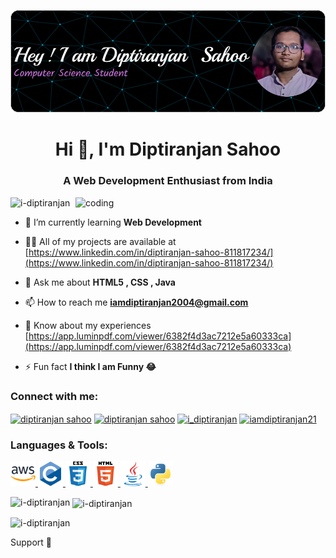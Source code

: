 ![logo](https://github.com/I-Diptiranjan/I-Diptiranjan/blob/main/github-header-image.png)

<h1 align="center">Hi 👋, I'm Diptiranjan Sahoo</h1>
<h3 align="center">A Web Development Enthusiast from India</h3>

<img align="right" alt="coding" width="400" src="https://media.tenor.com/2uyENRmiUt0AAAAC/coding.gif" >

<p align="left"> <img src="https://komarev.com/ghpvc/?username=i-diptiranjan&label=Profile%20views&color=0e75b6&style=flat" alt="i-diptiranjan" /> </p>

- 🌱 I’m currently learning **Web Development**

- 👨‍💻 All of my projects are available at [https://www.linkedin.com/in/diptiranjan-sahoo-811817234/](https://www.linkedin.com/in/diptiranjan-sahoo-811817234/)

- 💬 Ask me about **HTML5 , CSS , Java**

- 📫 How to reach me **iamdiptiranjan2004@gmail.com**

- 📄 Know about my experiences [https://app.luminpdf.com/viewer/6382f4d3ac7212e5a60333ca](https://app.luminpdf.com/viewer/6382f4d3ac7212e5a60333ca)

- ⚡ Fun fact **I think I am Funny 😂**

<h3 align="left">Connect with me:</h3>
<p align="left">
<a href="https://www.linkedin.com/in/diptiranjan-sahoo-811817234" target="blank"><img align="center" src="https://raw.githubusercontent.com/rahuldkjain/github-profile-readme-generator/master/src/images/icons/Social/linked-in-alt.svg" alt="diptiranjan sahoo" height="30" width="40" /></a>
<a href="https://fb.com/diptiranjan sahoo" target="blank"><img align="center" src="https://raw.githubusercontent.com/rahuldkjain/github-profile-readme-generator/master/src/images/icons/Social/facebook.svg" alt="diptiranjan sahoo" height="30" width="40" /></a>
<a href="https://instagram.com/i_diptiranjan" target="blank"><img align="center" src="https://raw.githubusercontent.com/rahuldkjain/github-profile-readme-generator/master/src/images/icons/Social/instagram.svg" alt="i_diptiranjan" height="30" width="40" /></a>
<a href="https://www.hackerrank.com/iamdiptiranjan21" target="blank"><img align="center" src="https://raw.githubusercontent.com/rahuldkjain/github-profile-readme-generator/master/src/images/icons/Social/hackerrank.svg" alt="iamdiptiranjan21" height="30" width="40" /></a>
</p>

<h3 align="left">Languages & Tools:</h3>
<p align="left"> <a href="https://aws.amazon.com" target="_blank" rel="noreferrer"> <img src="https://raw.githubusercontent.com/devicons/devicon/master/icons/amazonwebservices/amazonwebservices-original-wordmark.svg" alt="aws" width="40" height="40"/> </a> <a href="https://www.cprogramming.com/" target="_blank" rel="noreferrer"> <img src="https://raw.githubusercontent.com/devicons/devicon/master/icons/c/c-original.svg" alt="c" width="40" height="40"/> </a> <a href="https://www.w3schools.com/css/" target="_blank" rel="noreferrer"> <img src="https://raw.githubusercontent.com/devicons/devicon/master/icons/css3/css3-original-wordmark.svg" alt="css3" width="40" height="40"/> </a> <a href="https://www.w3.org/html/" target="_blank" rel="noreferrer"> <img src="https://raw.githubusercontent.com/devicons/devicon/master/icons/html5/html5-original-wordmark.svg" alt="html5" width="40" height="40"/> </a> <a href="https://www.java.com" target="_blank" rel="noreferrer"> <img src="https://raw.githubusercontent.com/devicons/devicon/master/icons/java/java-original.svg" alt="java" width="40" height="40"/> </a> <a href="https://www.python.org" target="_blank" rel="noreferrer"> <img src="https://raw.githubusercontent.com/devicons/devicon/master/icons/python/python-original.svg" alt="python" width="40" height="40"/> </a> </p>

<p><img align="left" src="https://github-readme-stats.vercel.app/api/top-langs?username=i-diptiranjan&show_icons=true&locale=en&layout=compact" alt="i-diptiranjan" /></p>

<p>&nbsp;<img align="center" src="https://github-readme-stats.vercel.app/api?username=i-diptiranjan&show_icons=true&locale=en" alt="i-diptiranjan" /></p>

<p><img align="" src="https://github-readme-streak-stats.herokuapp.com/?user=i-diptiranjan&" alt="i-diptiranjan" /></p>

Support 🙏

